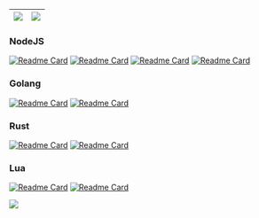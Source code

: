 | <a href="https://github.com/sankooc"><img align="center" src="http://github-profile-summary-cards.vercel.app/api/cards/profile-details?username=sankooc&theme=gruvbox"/></a> | <a href="https://github.com/sankooc"><img align="center" src="https://github-readme-stats.vercel.app/api/top-langs/?username=sankooc&hide=HTML,Swift,CSS,ipynb&layout=compact&theme=gruvbox&hide_border=true&langs_count=8" /></a> 
| ------------- | ------------- | 

### NodeJS

[![Readme Card](https://github-readme-stats.vercel.app/api/pin/?username=sankooc&repo=spring.js&theme=gruvbox&hide_border=true&layout=compact)](https://github.com/sankooc/spring.js)
[![Readme Card](https://github-readme-stats.vercel.app/api/pin/?username=sankooc&repo=qrzip&theme=gruvbox&hide_border=true&layout=compact)](https://github.com/sankooc/qrzip)
[![Readme Card](https://github-readme-stats.vercel.app/api/pin/?username=sankooc&repo=bezier-interpolation&theme=gruvbox&hide_border=true&layout=compact)](https://github.com/sankooc/bezier-interpolation)
[![Readme Card](https://github-readme-stats.vercel.app/api/pin/?username=sankooc&repo=rs2ts&theme=gruvbox&hide_border=true&layout=compact)](https://github.com/sankooc/rs2ts)


### Golang

[![Readme Card](https://github-readme-stats.vercel.app/api/pin/?username=sankooc&repo=gibero&theme=onedark&hide_border=true&layout=compact)](https://github.com/sankooc/gibero)
[![Readme Card](https://github-readme-stats.vercel.app/api/pin/?username=sankooc&repo=mmdb&theme=onedark&hide_border=true&layout=compact)](https://github.com/sankooc/mmdb)


### Rust

[![Readme Card](https://github-readme-stats.vercel.app/api/pin/?username=sankooc&repo=vs-shark&theme=dracula&hide_border=true&layout=compact)](https://github.com/sankooc/vs-shark)
[![Readme Card](https://github-readme-stats.vercel.app/api/pin/?username=sankooc&repo=symbols.rs&theme=dracula&hide_border=true&layout=compact)](https://github.com/sankooc/symbols.rs)


### Lua

[![Readme Card](https://github-readme-stats.vercel.app/api/pin/?username=sankooc&repo=wclrank&theme=radical&hide_border=true&layout=compact)](https://github.com/sankooc/wclrank)
[![Readme Card](https://github-readme-stats.vercel.app/api/pin/?username=sankooc&repo=wow-interface-prist&theme=radical&hide_border=true&layout=compact)](https://github.com/sankooc/wow-interface-prist)


![](https://s01.flagcounter.com/count2/QpDA/bg_FFFFFF/txt_000000/border_CCCCCC/columns_2/maxflags_10/viewers_0/labels_0/pageviews_0/flags_0/percent_0/)
<!--
**sankooc/sankooc** is a ✨ _special_ ✨ repository because its `README.md` (this file) appears on your GitHub profile.

Here are some ideas to get you started:

- 🔭 I’m currently working on ...
- 🌱 I’m currently learning ...
- 👯 I’m looking to collaborate on ...
- 🤔 I’m looking for help with ...
- 💬 Ask me about ...
- 📫 How to reach me: ...
- 😄 Pronouns: ...
- ⚡ Fun fact: ...
-->
